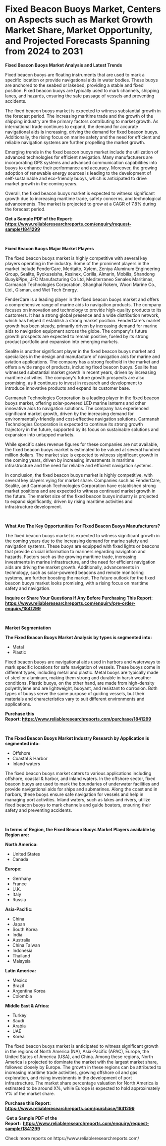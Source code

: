 <p><h1>Fixed Beacon Buoys Market, Centers on Aspects such as Market Growth Market Share, Market Opportunity, and Projected Forecasts Spanning from 2024 to 2031</h1></p><p><strong>Fixed Beacon Buoys Market Analysis and Latest Trends</strong></p>
<p><p>Fixed beacon buoys are floating instruments that are used to mark a specific location or provide navigational aids in water bodies. These buoys are anchored to the seabed or lakebed, providing a stable and fixed position. Fixed beacon buoys are typically used to mark channels, shipping lanes, and hazards, ensuring the safe passage of vessels and preventing accidents.</p><p>The fixed beacon buoys market is expected to witness substantial growth in the forecast period. The increasing maritime trade and the growth of the shipping industry are the primary factors contributing to market growth. As international trade continues to expand, the demand for accurate navigational aids is increasing, driving the demand for fixed beacon buoys. Additionally, the rising focus on marine safety and the need for efficient and reliable navigation systems are further propelling the market growth.</p><p>Emerging trends in the fixed beacon buoys market include the utilization of advanced technologies for efficient navigation. Many manufacturers are incorporating GPS systems and advanced communication capabilities into buoys to enhance their performance and accuracy. Moreover, the growing adoption of renewable energy sources is leading to the development of self-sustainable and eco-friendly buoys, which is anticipated to drive market growth in the coming years.</p><p>Overall, the fixed beacon buoys market is expected to witness significant growth due to increasing maritime trade, safety concerns, and technological advancements. The market is projected to grow at a CAGR of 7.8% during the forecast period.</p></p>
<p><strong>Get a Sample PDF of the Report:&nbsp; <a href="https://www.reliableresearchreports.com/enquiry/request-sample/1841299">https://www.reliableresearchreports.com/enquiry/request-sample/1841299</a></strong></p>
<p>&nbsp;</p>
<p><strong>Fixed Beacon Buoys Major Market Players</strong></p>
<p><p>The fixed beacon buoys market is highly competitive with several key players operating in the industry. Some of the prominent players in the market include FenderCare, Meritaito, Xylem, Zeniya Aluminum Engineering Group, Sealite, Ryokuseisha, Resinex, Corilla, Almarin, Mobilis, Shandong Buoy&Pipe, JFC Manufacturing Co Ltd, Mediterraneo Senales Maritimas, Carmanah Technologies Corporation, Shanghai Rokem, Woori Marine Co., Ltd., Gisman, and Wet Tech Energy.</p><p>FenderCare is a leading player in the fixed beacon buoys market and offers a comprehensive range of marine aids to navigation products. The company focuses on innovation and technology to provide high-quality products to its customers. It has a strong global presence and a wide distribution network, which has helped it establish a strong market position. FenderCare's market growth has been steady, primarily driven by increasing demand for marine aids to navigation equipment across the globe. The company's future growth prospects are expected to remain positive, fueled by its strong product portfolio and expansion into emerging markets.</p><p>Sealite is another significant player in the fixed beacon buoys market and specializes in the design and manufacture of navigation aids for marine and aviation applications. The company has a strong foothold in the market and offers a wide range of products, including fixed beacon buoys. Sealite has witnessed substantial market growth in recent years, driven by increasing maritime activities. The company's future growth prospects are also promising, as it continues to invest in research and development to introduce innovative products and expand its customer base.</p><p>Carmanah Technologies Corporation is a leading player in the fixed beacon buoys market, offering solar-powered LED marine lanterns and other innovative aids to navigation solutions. The company has experienced significant market growth, driven by the increasing demand for environmentally-friendly and cost-effective navigation solutions. Carmanah Technologies Corporation is expected to continue its strong growth trajectory in the future, supported by its focus on sustainable solutions and expansion into untapped markets.</p><p>While specific sales revenue figures for these companies are not available, the fixed beacon buoys market is estimated to be valued at several hundred million dollars. The market size is expected to witness significant growth in the coming years, driven by increasing investments in maritime infrastructure and the need for reliable and efficient navigation systems.</p><p>In conclusion, the fixed beacon buoys market is highly competitive, with several key players vying for market share. Companies such as FenderCare, Sealite, and Carmanah Technologies Corporation have established strong market positions and are expected to witness continued market growth in the future. The market size of the fixed beacon buoys industry is projected to expand significantly, driven by rising maritime activities and infrastructure development.</p></p>
<p>&nbsp;</p>
<p><strong>What Are The Key Opportunities For Fixed Beacon Buoys Manufacturers?</strong></p>
<p><p>The fixed beacon buoys market is expected to witness significant growth in the coming years due to the increasing demand for marine safety and navigation systems. These buoys are equipped with fixed lights or beacons that provide crucial information to mariners regarding navigation and hazards. Factors such as the growing maritime trade, increasing investments in marine infrastructure, and the need for efficient navigation aids are driving the market growth. Additionally, advancements in technology, such as solar-powered beacons and remote monitoring systems, are further boosting the market. The future outlook for the fixed beacon buoys market looks promising, with a rising focus on maritime safety and navigation.</p></p>
<p><strong>Inquire or Share Your Questions If Any Before Purchasing This Report: <a href="https://www.reliableresearchreports.com/enquiry/pre-order-enquiry/1841299">https://www.reliableresearchreports.com/enquiry/pre-order-enquiry/1841299</a></strong></p>
<p>&nbsp;</p>
<p><strong>Market Segmentation</strong></p>
<p><strong>The Fixed Beacon Buoys Market Analysis by types is segmented into:</strong></p>
<p><ul><li>Metal</li><li>Plastic</li></ul></p>
<p><p>Fixed beacon buoys are navigational aids used in harbors and waterways to mark specific locations for safe navigation of vessels. These buoys come in different types, including metal and plastic. Metal buoys are typically made of steel or aluminum, making them strong and durable in harsh weather conditions. Plastic buoys, on the other hand, are made from high-density polyethylene and are lightweight, buoyant, and resistant to corrosion. Both types of buoys serve the same purpose of guiding vessels, but their materials and characteristics vary to suit different environments and applications.</p></p>
<p><strong>Purchase this Report:&nbsp;<a href="https://www.reliableresearchreports.com/purchase/1841299">https://www.reliableresearchreports.com/purchase/1841299</a></strong></p>
<p>&nbsp;</p>
<p><strong>The Fixed Beacon Buoys Market Industry Research by Application is segmented into:</strong></p>
<p><ul><li>Offshore</li><li>Coastal & Harbor</li><li>Inland waters</li></ul></p>
<p><p>The fixed beacon buoys market caters to various applications including offshore, coastal & harbor, and inland waters. In the offshore sector, fixed beacon buoys are used to mark the boundaries of underwater facilities and provide navigational aids for ships and submarines. Along the coast and in harbors, these buoys ensure safe navigation for vessels and help in managing port activities. Inland waters, such as lakes and rivers, utilize fixed beacon buoys to mark channels and guide boaters, ensuring their safety and preventing accidents.</p></p>
<p>&nbsp;</p>
<p><strong>In terms of Region, the Fixed Beacon Buoys Market Players available by Region are:</strong></p>
<p>
    <p> <strong> North America: </strong>
        <ul>
            <li>United States</li>
            <li>Canada</li>
        </ul>
        </p> 
    <p> <strong> Europe: </strong>
        <ul>
            <li>Germany</li>
            <li>France</li>
            <li>U.K.</li>
            <li>Italy</li>
            <li>Russia</li>
        </ul>
        </p> 
    <p> <strong> Asia-Pacific: </strong>
        <ul>
            <li>China</li>
            <li>Japan</li>
            <li>South Korea</li>
            <li>India</li>
            <li>Australia</li>
            <li>China Taiwan</li>
            <li>Indonesia</li>
            <li>Thailand</li>
            <li>Malaysia</li>
        </ul>
        </p> 
    <p> <strong> Latin America: </strong>
        <ul>
            <li>Mexico</li>
            <li>Brazil</li>
            <li>Argentina Korea</li>
            <li>Colombia</li>
        </ul>
        </p> 
    <p> <strong> Middle East & Africa: </strong>
        <ul>
            <li>Turkey</li>
            <li>Saudi</li>
            <li>Arabia</li>
            <li>UAE</li>
            <li>Korea</li>
        </ul>
    </p>
    </p>
<p><p>The fixed beacon buoys market is anticipated to witness significant growth in the regions of North America (NA), Asia-Pacific (APAC), Europe, the United States of America (USA), and China. Among these regions, North America is projected to dominate the market with the largest market share, followed closely by Europe. The growth in these regions can be attributed to increasing maritime trade activities, growing offshore oil and gas exploration, and rising investments in the development of port infrastructure. The market share percentage valuation for North America is estimated to be around X%, while Europe is expected to hold approximately Y% of the market share.</p></p>
<p><strong>Purchase this Report: <a href="https://www.reliableresearchreports.com/purchase/1841299">https://www.reliableresearchreports.com/purchase/1841299</a></strong></p>
<p>&nbsp;<strong>Get a Sample PDF of the Report:&nbsp;&nbsp;<a href="https://www.reliableresearchreports.com/enquiry/request-sample/1841299">https://www.reliableresearchreports.com/enquiry/request-sample/1841299</a></strong></p>
<p><strong></strong></p>
<p>Check more reports on https://www.reliableresearchreports.com/</p>
